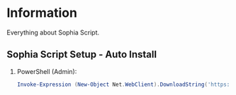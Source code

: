 # Information

Everything about Sophia Script.

## Sophia Script Setup - Auto Install

1. PowerShell (Admin):

   ```powershell
   Invoke-Expression (New-Object Net.WebClient).DownloadString('https://raw.githubusercontent.com/ByKsTv/Everything/main/Windows/Sophia_Script/Download.ps1')

   ```
